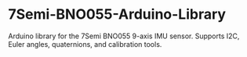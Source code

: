 # 7Semi-BNO055-Arduino-Library
Arduino library for the 7Semi BNO055 9-axis IMU sensor. Supports I2C, Euler angles, quaternions, and calibration tools.

